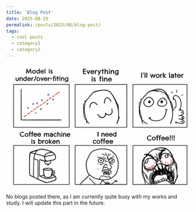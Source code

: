 ```yaml
---
title: 'Blog Post'
date: 2025-08-25
permalink: /posts/2025/08/blog-post/
tags:
  - cool posts
  - category1
  - category2
---
```


![my_mind](/images/my_mind.png)

No blogs posted there, as I am currently quite busy with my works and study. I will update this part in the future.


